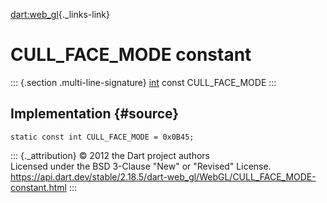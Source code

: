 [dart:web\_gl](../../dart-web_gl/dart-web_gl-library){._links-link}

CULL\_FACE\_MODE constant
=========================

::: {.section .multi-line-signature}
[int](../../dart-core/int-class) const CULL\_FACE\_MODE
:::

Implementation {#source}
--------------

``` {.language-dart data-language="dart"}
static const int CULL_FACE_MODE = 0x0B45;
```

::: {._attribution}
© 2012 the Dart project authors\
Licensed under the BSD 3-Clause \"New\" or \"Revised\" License.\
<https://api.dart.dev/stable/2.18.5/dart-web_gl/WebGL/CULL_FACE_MODE-constant.html>
:::
